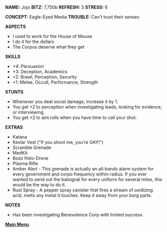 **NAME:** Jojo
**BITZ:** 7,750b
**REFRESH:** 3
**STRESS:** 6

**CONCEPT:** Eagle-Eyed Media
**TROUBLE:** Can't trust their senses

**ASPECTS** 
- I used to work for the House of Mouse
- I do it for the dollars
- The Corpos deserve what they get

**SKILLS**
- +4: Persuasion
- +3: Deception, Academics
- +2: Brawl, Perception, Security
- +1: Melee, Occult, Performance, Strength

**STUNTS**
- Whenever you deal social damage, increase it by 1.
- You get +2 to perception when investigating leads, looking for evidence, or interviewing.
- You get +2 to aim rolls when you have time to call your shot.

**EXTRAS**
- Katana
- Kevlar Vest ("If you shoot me, you're GAY!")
- Scramble Grenade 
- MedKit
- Bozo Holo-Drone
- Plasma Rifle 
- Amber Alert - This grenade is actually an all-bands alarm system for every government and corpo frequency within radius. If you ever wanted to send out the batsignal for every uniform for several miles, this would be the way to do it.
- Rust Spray - A pepper spray canister that fires a stream of oxidizing acid, melts any metal it touches. Keep it away from your borg parts.

**NOTES**
- Has been investigating Benevolence Corp with limited success.

 **[Main Menu](../README.md)**